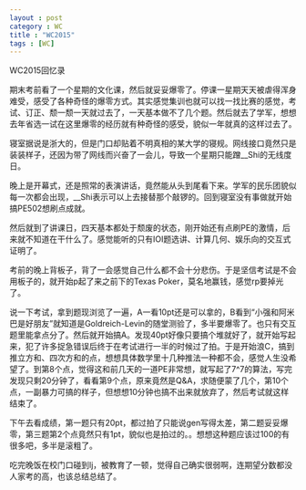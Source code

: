 ```yaml
---
layout : post
category : WC
title : "WC2015"
tags : [WC]
---
```

WC2015回忆录

期末考前看了一个星期的文化课，然后就妥妥爆零了。停课一星期天天被虐得浑身难受，感受了各种奇怪的爆零方式。其实感觉集训也就可以找一找比赛的感觉，考试、订正、颓一颓一天就过去了，一天基本做不了几个题。然后就去了学军，想想去年省选一试在这里爆零的经历就有种奇怪的感受，貌似一年就真的这样过去了。

寝室据说是浙大的，但是门口却贴着不明真相的某大学的寝规。网线接口竟然只是装装样子，还因为带了网线而兴奋了一会儿，导致一个星期只能蹭__Shi的无线度日。

晚上是开幕式，还是照常的表演讲话，竟然能从头到尾看下来。学军的民乐团貌似每一次都会出现，__Shi表示可以上去接替那个敲锣的。回到寝室没有事做就开始搞PE502想刷点成就。

然后就到了讲课日，四天基本都处于颓废的状态，刚开始还有点刷PE的激情，后来就不知道在干什么了。感觉能听的只有IOI题选讲、计算几何、娱乐向的交互式证明了。

考前的晚上背板子，背了一会感觉自己什么都不会十分悲伤。于是坚信考试是不会用板子的，就开始p起了来之前下的Texas Poker，莫名地赢钱，感觉rp要掉光了。

说一下考试，拿到题现浏览了一遍，A一看10pt还是可以拿的，B看到“小强和阿米巴是好朋友”就知道是Goldreich-Levin的随堂测验了，多半要爆零了。也只有交互题里能拿点分了。然后就开始搞A。发现40pt好像只要搞个堆就好了，就开始写起来，犯了许多捉急错误后终于在考试进行一半的时候过了拍。于是开始浪C，搞到推立方和、四次方和的点，想想具体数学里十几种推法一种都不会，感觉人生没希望了。到第8个点，觉得这和前几天的一道PE非常想，就写起了7^7的算法，写完发现只剩20分钟了，看看第9个点，原来竟然是Q&A，求随便蒙了几个，第10个点，一副暴力可搞的样子，但想想10分钟也搞不出来就放弃了，然后考试就这样结束了。

下午去看成绩，第一题只有20pt，都过拍了只能说gen写得太差，第二题妥妥爆零，第三题第2个点竟然只有1pt，貌似也是拍过的。。想想这种题应该过100的有很多吧，多半是滚粗了。

吃完晚饭在校门口碰到lj，被教育了一顿，觉得自己确实很弱啊，连期望分数都没人家考的高，也该总结总结了。
